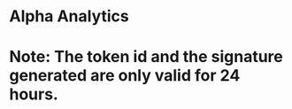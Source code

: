 <h1>Alpha Analytics<h1>
Note: The token id and the signature generated are only valid for 24 hours.
